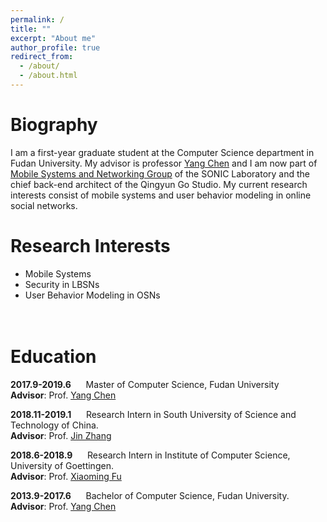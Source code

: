 ```yaml
---
permalink: /
title: ""
excerpt: "About me"
author_profile: true
redirect_from: 
  - /about/
  - /about.html
---
```



Biography
======
I am a first-year graduate student at the Computer Science department in Fudan University. My advisor is professor [Yang Chen](https://chenyang03.wordpress.com/publications/) and I am now part of [Mobile Systems and Networking Group](http://fudan-msn.weebly.com/) of the SONIC Laboratory and the chief back-end architect of the Qingyun Go Studio. 
My current research interests consist of mobile systems and user behavior modeling in online social networks.

Research Interests
======
- Mobile Systems
- Security in LBSNs
- User Behavior Modeling in OSNs
<br><br><br>


Education
======
**2017.9-2019.6** &nbsp;&nbsp;&nbsp;&nbsp; Master of Computer Science, Fudan University
<br>
**Advisor**: Prof. [Yang Chen](https://chenyang03.wordpress.com/)


**2018.11-2019.1** &nbsp;&nbsp;&nbsp;&nbsp; Research Intern in South University of Science and Technology of China.
<br>
**Advisor**: Prof. [Jin Zhang](http://icollege.sustc.edu.cn/page/content?id=156)

**2018.6-2018.9** &nbsp;&nbsp;&nbsp;&nbsp; Research Intern in Institute of Computer Science, University of Goettingen.
<br>
**Advisor**: Prof. [Xiaoming Fu](https://user.informatik.uni-goettingen.de/~fu/)

**2013.9-2017.6** &nbsp;&nbsp;&nbsp;&nbsp; Bachelor of Computer Science, Fudan University.
<br>
**Advisor**: Prof. [Yang Chen](https://chenyang03.wordpress.com/)
